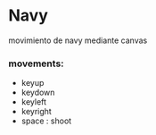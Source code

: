 # Navy

movimiento de navy mediante canvas 

### movements:
* keyup
* keydown
* keyleft
* keyright
* space : shoot 

